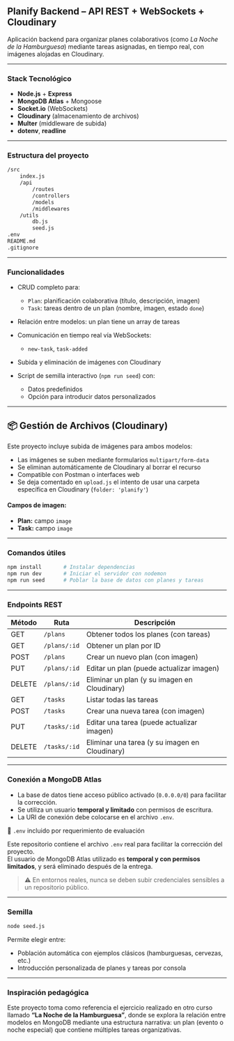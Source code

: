 ## Planify Backend – API REST + WebSockets + Cloudinary

Aplicación backend para organizar planes colaborativos (como *La Noche de la Hamburguesa*) mediante tareas asignadas, en tiempo real, con imágenes alojadas en Cloudinary.

---

### Stack Tecnológico

* **Node.js** + **Express**
* **MongoDB Atlas** + Mongoose
* **Socket.io** (WebSockets)
* **Cloudinary** (almacenamiento de archivos)
* **Multer** (middleware de subida)
* **dotenv**, **readline**

---

### Estructura del proyecto

```bash
/src
    index.js
    /api
        /routes
        /controllers
        /models
        /middlewares
    /utils
        db.js
        seed.js
.env
README.md
.gitignore
```
---

### Funcionalidades

- CRUD completo para:

  - `Plan`: planificación colaborativa (título, descripción, imagen)
  - `Task`: tareas dentro de un plan (nombre, imagen, estado `done`)
  
- Relación entre modelos: un plan tiene un array de tareas

- Comunicación en tiempo real vía WebSockets:
  - `new-task`, `task-added`

- Subida y eliminación de imágenes con Cloudinary

- Script de semilla interactivo (`npm run seed`) con:
  - Datos predefinidos
  - Opción para introducir datos personalizados

---

## 📦 Gestión de Archivos (Cloudinary)

Este proyecto incluye subida de imágenes para ambos modelos:

- Las imágenes se suben mediante formularios `multipart/form-data`
- Se eliminan automáticamente de Cloudinary al borrar el recurso
- Compatible con Postman o interfaces web
- Se deja comentado en `upload.js` el intento de usar una carpeta específica en Cloudinary (`folder: 'planify'`)

#### Campos de imagen:

- **Plan:** campo `image`
- **Task:** campo `image`

---

### Comandos útiles

```bash
npm install       # Instalar dependencias
npm run dev       # Iniciar el servidor con nodemon
npm run seed      # Poblar la base de datos con planes y tareas
```

---

### Endpoints REST

| Método | Ruta         | Descripción                                       |
|--------|--------------|---------------------------------------------------|
| GET    | `/plans`     | Obtener todos los planes (con tareas)             |
| GET    | `/plans/:id` | Obtener un plan por ID                            |
| POST   | `/plans`     | Crear un nuevo plan (con imagen)                  |
| PUT    | `/plans/:id` | Editar un plan (puede actualizar imagen)          |
| DELETE | `/plans/:id` | Eliminar un plan (y su imagen en Cloudinary)      |
| GET    | `/tasks`     | Listar todas las tareas                           |
| POST   | `/tasks`     | Crear una nueva tarea (con imagen)                |
| PUT    | `/tasks/:id` | Editar una tarea (puede actualizar imagen)        |
| DELETE | `/tasks/:id` | Eliminar una tarea (y su imagen en Cloudinary)    |

---

### Conexión a MongoDB Atlas

* La base de datos tiene acceso público activado (`0.0.0.0/0`) para facilitar la corrección.
* Se utiliza un usuario **temporal y limitado** con permisos de escritura.
* La URI de conexión debe colocarse en el archivo `.env`.

📄 `.env` incluido por requerimiento de evaluación

Este repositorio contiene el archivo `.env` real para facilitar la corrección del proyecto.  
El usuario de MongoDB Atlas utilizado es **temporal y con permisos limitados**, y será eliminado después de la entrega.

> ⚠️ En entornos reales, nunca se deben subir credenciales sensibles a un repositorio público.


---

### Semilla

```bash
node seed.js
```

Permite elegir entre:

* Población automática con ejemplos clásicos (hamburguesas, cervezas, etc.)
* Introducción personalizada de planes y tareas por consola

---

### Inspiración pedagógica

Este proyecto toma como referencia el ejercicio realizado en otro curso llamado **“La Noche de la Hamburguesa”**, donde se explora la relación entre modelos en MongoDB mediante una estructura narrativa: un plan (evento o noche especial) que contiene múltiples tareas organizativas.
